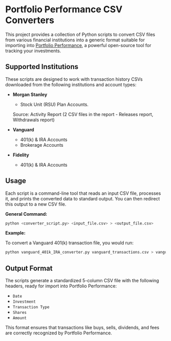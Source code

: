 # Portfolio Performance CSV Converters

This project provides a collection of Python scripts to convert CSV files from various financial institutions into a generic format suitable for importing into [Portfolio Performance](https://www.portfolio-performance.info/en/), a powerful open-source tool for tracking your investments.

## Supported Institutions

These scripts are designed to work with transaction history CSVs downloaded from the following institutions and account types:

*   **Morgan Stanley**
    * Stock Unit (RSU) Plan Accounts. 
   
    Source: Activity Report (2 CSV files in the report - Releases report, Withdrawals report)

*   **Vanguard**
    *   401(k) & IRA Accounts
    *   Brokerage Accounts
*   **Fidelity**
    *   401(k) & IRA Accounts

## Usage

Each script is a command-line tool that reads an input CSV file, processes it, and prints the converted data to standard output. You can then redirect this output to a new CSV file.

**General Command:**

```bash
python <converter_script.py> <input_file.csv> > <output_file.csv>
```

**Example:**

To convert a Vanguard 401(k) transaction file, you would run:

```bash
python vanguard_401k_IRA_converter.py vanguard_transactions.csv > vanguard_pp_import.csv
```

## Output Format

The scripts generate a standardized 5-column CSV file with the following headers, ready for import into Portfolio Performance:

*   `Date`
*   `Investment`
*   `Transaction Type`
*   `Shares`
*   `Amount`

This format ensures that transactions like buys, sells, dividends, and fees are correctly recognized by Portfolio Performance.
